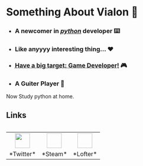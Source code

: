 # Something About Vialon  🐶

* ### A newcomer in [_python_](https://www.python.org) developer  ⌨️

* ### Like anyyyy interesting thing... ❤️

* ### <abbr title = "something that cant come true.-_-||" style = "">Have a big target: Game Developer!</abbr>  🎮

* ### A Guiter Player  🎸

 Now Study python at home.

 ## Links
 <table align = "left">
    <tr align = "center">
        <td><a href = "https://www.twitter.com/VialonQ"><img  src = "https://pbs.twimg.com/profile_images/1334385062637232128/n3DDzFZn_bigger.jpg" width = '40' height = '40'></img></a></td>
        <td><a href = "https://steamcommunity.com/id/vialon17"><img scr = "https://raw.githubusercontent.com/Vialon17/Vialon17/master/source/my.jpg" width = '40' height = '40' ></img></a></td>
        <td><a href = "https://vialon17.lofter.com/"><img scr = "https://avaimg.lf127.net/img/9eaa0d1b3b052969/ZVBnMWFsamlxd29wRTJEZ1VvQWU2TFI4bFJyMkxnY1JETnJUbDB1Rm8vYz0.jpg?imageView&thumbnail=128x128&quality=90&type=jpg" width = '40' height = '40'></img></a>
    </tr>
    <tr align = "center">
        <td>*Twitter*</td>
        <td>*Steam*</td>
        <td>*Lofter*</td>
    <tr>

